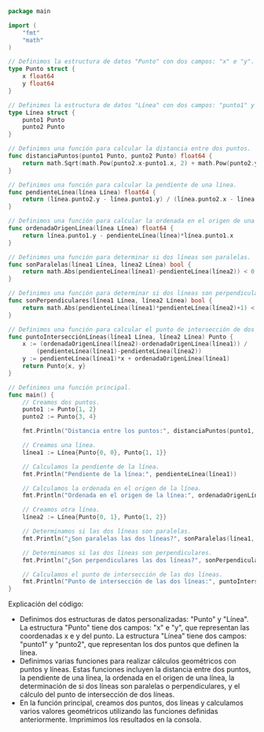 ```go
package main

import (
	"fmt"
	"math"
)

// Definimos la estructura de datos "Punto" con dos campos: "x" e "y".
type Punto struct {
	x float64
	y float64
}

// Definimos la estructura de datos "Línea" con dos campos: "punto1" y "punto2".
type Línea struct {
	punto1 Punto
	punto2 Punto
}

// Definimos una función para calcular la distancia entre dos puntos.
func distanciaPuntos(punto1 Punto, punto2 Punto) float64 {
	return math.Sqrt(math.Pow(punto2.x-punto1.x, 2) + math.Pow(punto2.y-punto1.y, 2))
}

// Definimos una función para calcular la pendiente de una línea.
func pendienteLínea(línea Línea) float64 {
	return (línea.punto2.y - línea.punto1.y) / (línea.punto2.x - línea.punto1.x)
}

// Definimos una función para calcular la ordenada en el origen de una línea.
func ordenadaOrigenLínea(línea Línea) float64 {
	return línea.punto1.y - pendienteLínea(línea)*línea.punto1.x
}

// Definimos una función para determinar si dos líneas son paralelas.
func sonParalelas(línea1 Línea, línea2 Línea) bool {
	return math.Abs(pendienteLínea(línea1)-pendienteLínea(línea2)) < 0.0001
}

// Definimos una función para determinar si dos líneas son perpendiculares.
func sonPerpendiculares(línea1 Línea, línea2 Línea) bool {
	return math.Abs(pendienteLínea(línea1)*pendienteLínea(línea2)+1) < 0.0001
}

// Definimos una función para calcular el punto de intersección de dos líneas.
func puntoIntersecciónLíneas(línea1 Línea, línea2 Línea) Punto {
	x := (ordenadaOrigenLínea(línea2)-ordenadaOrigenLínea(línea1)) /
		(pendienteLínea(línea1)-pendienteLínea(línea2))
	y := pendienteLínea(línea1)*x + ordenadaOrigenLínea(línea1)
	return Punto{x, y}
}

// Definimos una función principal.
func main() {
	// Creamos dos puntos.
	punto1 := Punto{1, 2}
	punto2 := Punto{3, 4}

	fmt.Println("Distancia entre los puntos:", distanciaPuntos(punto1, punto2))

	// Creamos una línea.
	línea1 := Línea{Punto{0, 0}, Punto{1, 1}}

	// Calculamos la pendiente de la línea.
	fmt.Println("Pendiente de la línea:", pendienteLínea(línea1))

	// Calculamos la ordenada en el origen de la línea.
	fmt.Println("Ordenada en el origen de la línea:", ordenadaOrigenLínea(línea1))

	// Creamos otra línea.
	línea2 := Línea{Punto{0, 1}, Punto{1, 2}}

	// Determinamos si las dos líneas son paralelas.
	fmt.Println("¿Son paralelas las dos líneas?", sonParalelas(línea1, línea2))

	// Determinamos si las dos líneas son perpendiculares.
	fmt.Println("¿Son perpendiculares las dos líneas?", sonPerpendiculares(línea1, línea2))

	// Calculamos el punto de intersección de las dos líneas.
	fmt.Println("Punto de intersección de las dos líneas:", puntoIntersecciónLíneas(línea1, línea2))
}
```

Explicación del código:

* Definimos dos estructuras de datos personalizadas: "Punto" y "Línea". La estructura "Punto" tiene dos campos: "x" e "y", que representan las coordenadas x e y del punto. La estructura "Línea" tiene dos campos: "punto1" y "punto2", que representan los dos puntos que definen la línea.
* Definimos varias funciones para realizar cálculos geométricos con puntos y líneas. Estas funciones incluyen la distancia entre dos puntos, la pendiente de una línea, la ordenada en el origen de una línea, la determinación de si dos líneas son paralelas o perpendiculares, y el cálculo del punto de intersección de dos líneas.
* En la función principal, creamos dos puntos, dos líneas y calculamos varios valores geométricos utilizando las funciones definidas anteriormente. Imprimimos los resultados en la consola.